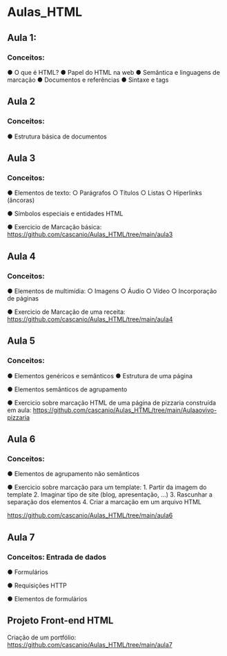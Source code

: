 # Aulas_HTML
## Aula 1:
### Conceitos:
● O que é HTML? ● Papel do HTML na web ● Semântica e linguagens de marcação ● Documentos e referências ● Sintaxe e tags

## Aula 2
### Conceitos:
● Estrutura básica de documentos

## Aula 3
### Conceitos:
● Elementos de texto: ○ Parágrafos ○ Títulos ○ Listas ○ Hiperlinks (âncoras)

● Símbolos especiais e entidades HTML

● Exercicio de Marcação básica: https://github.com/cascanio/Aulas_HTML/tree/main/aula3

## Aula 4
### Conceitos:
● Elementos de multimídia: ○ Imagens ○ Áudio ○ Vídeo ○ Incorporação de páginas

● Exercicio de Marcação de uma receita: https://github.com/cascanio/Aulas_HTML/tree/main/aula4

## Aula 5
### Conceitos:
● Elementos genéricos e semânticos ● Estrutura de uma página

● Elementos semânticos de agrupamento

● Exercicio sobre marcação HTML de uma página de pizzaria construída em aula: https://github.com/cascanio/Aulas_HTML/tree/main/Aulaaovivo-pizzaria

## Aula 6
### Conceitos:
● Elementos de agrupamento não semânticos

● Exercicio sobre marcação para um template: 1. Partir da imagem do template 2. Imaginar tipo de site (blog, apresentação, ...) 3. Rascunhar a separação dos elementos 4. Criar a marcação em um arquivo HTML

https://github.com/cascanio/Aulas_HTML/tree/main/aula6

## Aula 7
### Conceitos: Entrada de dados
● Formulários

● Requisições HTTP

● Elementos de formulários

## Projeto Front-end HTML
Criação de um portfólio: https://github.com/cascanio/Aulas_HTML/tree/main/aula7




